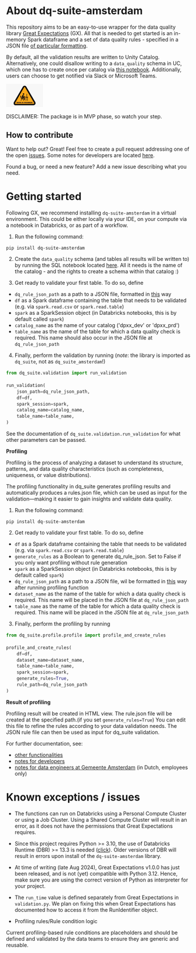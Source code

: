 # About dq-suite-amsterdam
This repository aims to be an easy-to-use wrapper for the data quality library [Great Expectations](https://github.com/great-expectations/great_expectations) (GX). All that is needed to get started is an in-memory Spark dataframe and a set of data quality rules - specified in a JSON file [of particular formatting](dq_rules_example.json). 

By default, all the validation results are written to Unity Catalog. Alternatively, one could disallow writing to a `data_quality` schema in UC, which one has to create once per catalog via [this notebook](scripts/data_quality_tables.sql). Additionally, users can choose to get notified via Slack or Microsoft Teams.

<img src="docs/wip_computer.jpg" width="20%" height="auto">

DISCLAIMER: The package is in MVP phase, so watch your step. 


## How to contribute
Want to help out? Great! Feel free to create a pull request addressing one of the open [issues](https://github.com/Amsterdam/dq-suite-amsterdam/issues). Some notes for developers are located [here](docs/Readme-dev.md).

Found a bug, or need a new feature? Add a new issue describing what you need. 


# Getting started
Following GX, we recommend installing `dq-suite-amsterdam` in a virtual environment. This could be either locally via your IDE, on your compute via a notebook in Databricks, or as part of a workflow. 

1. Run the following command:
```
pip install dq-suite-amsterdam
```

2. Create the `data_quality` schema (and tables all results will be written to) by running the SQL notebook located [here](scripts/data_quality_tables.sql). All it needs is the name of the catalog - and the rights to create a schema within that catalog :)


3. Get ready to validate your first table. To do so, define
- `dq_rule_json_path` as a path to a JSON file, formatted in [this](dq_rules_example.json) way
- `df` as a Spark dataframe containing the table that needs to be validated (e.g. via `spark.read.csv` or `spark.read.table`)
- `spark` as a SparkSession object (in Databricks notebooks, this is by default called `spark`)
- `catalog_name` as the name of your catalog ('dpxx_dev' or 'dpxx_prd')
- `table_name` as the name of the table for which a data quality check is required. This name should also occur in the JSON file at `dq_rule_json_path`



4. Finally, perform the validation by running (*note*: the library is imported as `dq_suite`, not as `dq_suite_amsterdam`!)

```python
from dq_suite.validation import run_validation

run_validation(
    json_path=dq_rule_json_path,
    df=df, 
    spark_session=spark,
    catalog_name=catalog_name,
    table_name=table_name,
)
```
See the documentation of `dq_suite.validation.run_validation` for what other parameters can be passed.


**Profiling**

Profiling is the process of analyzing a dataset to understand its structure, patterns, and data quality characteristics (such as completeness, uniqueness, or value distributions). 

The profiling functionality in dq_suite generates profiling results and automatically produces a rules.json file, which can be used as input for the validation—making it easier to gain insights and validate data quality.
1. Run the following command:
```
pip install dq-suite-amsterdam
```
2. Get ready to validate your first table. To do so, define
- `df` as a Spark dataframe containing the table that needs to be validated (e.g. via `spark.read.csv` or `spark.read.table`)
- `generate_rules` as a Boolean to generate dq_rule_json. Set to False if you only want profiling without rule generation
- `spark` as a SparkSession object (in Databricks notebooks, this is by default called `spark`)
- `dq_rule_json_path` as a path to a JSON file, wil be formatted in [this](src/dq_suite/profile/dq_rules_example_from_profiling.json) way after running profiling function
- `dataset_name` as the name of the table for which a data quality check is required. This name will be placed in the JSON file at `dq_rule_json_path`
- `table_name` as the name of the table for which a data quality check is required. This name will be placed in the JSON file at `dq_rule_json_path`
3. Finally, perform the profiling by running 
```python
from dq_suite.profile.profile import profile_and_create_rules

profile_and_create_rules(
    df=df,
    dataset_name=dataset_name,
    table_name=table_name,
    spark_session=spark,
    generate_rules=True,
    rule_path=dq_rule_json_path
)
```

**Result of profiling**

Profiling result will be created in HTML view.
The rule.json file will be created at the specified path.(if you set `generate_rules=True`)
You can edit this file to refine the rules according to your data validation needs.
The JSON rule file can then be used as input for dq_suite validation.

For further documentation, see:
- [other functionalities](docs/Readme-other.md)
- [notes for developers](docs/Readme-dev.md)
- [notes for data engineers at Gemeente Amsterdam](https://dev.azure.com/CloudCompetenceCenter/Dataplatform%20en%20Data%20organisatie/_git/vakgroep_data_engineering?path=/docs/03_knowledge_bank/topics/data_quality/data_quality.md&_a=preview) (in Dutch, employees only)


# Known exceptions / issues
- The functions can run on Databricks using a Personal Compute Cluster or using a Job Cluster. 
Using a Shared Compute Cluster will result in an error, as it does not have the permissions that Great Expectations requires.

- Since this project requires Python >= 3.10, the use of Databricks Runtime (DBR) >= 13.3 is needed 
([click](https://docs.databricks.com/en/release-notes/runtime/13.3lts.html#system-environment)). 
Older versions of DBR will result in errors upon install of the `dq-suite-amsterdam` library.

- At time of writing (late Aug 2024), Great Expectations v1.0.0 has just been released, and is not (yet) compatible with Python 3.12. Hence, make sure you are using the correct version of Python as interpreter for your project.

- The `run_time` value is defined separately from Great Expectations in `validation.py`. We plan on fixing this when Great Expectations has documented how to access it from the RunIdentifier object.

- Profiling rules/Rule condition logic
 
Current profiling-based rule conditions are placeholders and should be defined and validated by the data teams to ensure they are generic and reusable.
